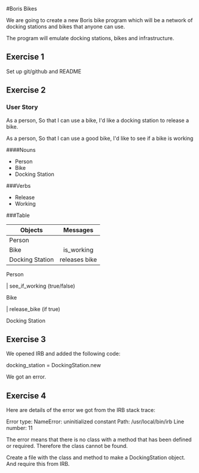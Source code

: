 #Boris Bikes

We are going to create a new Boris bike program which will be a network of docking stations and bikes that anyone can use.

The program will emulate docking stations, bikes and infrastructure.
## Exercise 1

Set up git/github and README

## Exercise 2

### User Story

As a person,
So that I can use a bike,
I'd like a docking station to release a bike.

As a person,
So that I can use a good bike,
I'd like to see if a bike is working

####Nouns
- Person
- Bike
- Docking Station

###Verbs

- Release
- Working

###Table

| Objects         | Messages      |    
| -------------   |:-------------:|
| Person          |               |
| Bike            | is_working    |   
| Docking Station | releases bike |    

Person

  | see_if_working (true/false)

Bike

  | release_bike (if true)

Docking Station


## Exercise 3

We opened IRB and added the following code:

docking_station = DockingStation.new

We got an error.


## Exercise 4

Here are details of the error we got from the IRB stack trace:

Error type: NameError: uninitialized constant
Path: /usr/local/bin/irb
Line number: 11

The error means that there is no class with a method that has been defined or required.
Therefore the class cannot be found.

Create a file with the class and method to make a DockingStation object. And require this from IRB.
